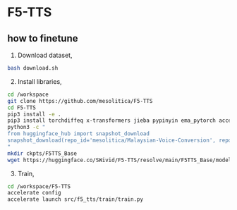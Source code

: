 # F5-TTS

## how to finetune

1. Download dataset,

```bash
bash download.sh
```

2. Install libraries,

```bash
cd /workspace
git clone https://github.com/mesolitica/F5-TTS
cd F5-TTS
pip3 install -e .
pip3 install torchdiffeq x-transformers jieba pypinyin ema_pytorch accelerate==1.1.1 torch==2.5.1 torchaudio==2.5.1
python3 -c "
from huggingface_hub import snapshot_download
snapshot_download(repo_id='mesolitica/Malaysian-Voice-Conversion', repo_type='dataset', allow_patterns = 'data/Emilia_Malaysian_pinyin/*', local_dir = './')
"
mkdir ckpts/F5TTS_Base
wget https://huggingface.co/SWivid/F5-TTS/resolve/main/F5TTS_Base/model_1200000.pt -O ckpts/F5TTS_Base/model_1200000.pt
```

3. Train,

```bash
cd /workspace/F5-TTS
accelerate config
accelerate launch src/f5_tts/train/train.py
```